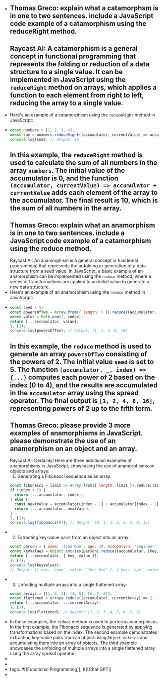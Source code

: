 - Thomas Greco: explain what a catamorphsm is in one to two sentences. include a JavaScript code example of a catamorphism using the reduceRight method.
  ---
  Raycast AI: A catamorphism is a general concept in functional programming that represents the folding or reduction of a data structure to a single value. It can be implemented in JavaScript using the `reduceRight` method on arrays, which applies a function to each element from right to left, reducing the array to a single value.
	-
- Here's an example of a catamorphism using the `reduceRight` method in JavaScript:
- ```javascript
  const numbers = [1, 2, 3, 4];
  const sum = numbers.reduceRight((accumulator, currentValue) => accumulator + currentValue, 0);
  console.log(sum); // Output: 10
  ```
  In this example, the `reduceRight` method is used to calculate the sum of all numbers in the array `numbers`. The initial value of the accumulator is 0, and the function `(accumulator, currentValue) => accumulator + currentValue` adds each element of the array to the accumulator. The final result is 10, which is the sum of all numbers in the array.
  ---
  Thomas Greco: explain what an anamorphism is in one to two sentences. include a JavaScript code example of a catamorphism using the reduce method.
  ---
  Raycast AI: An anamorphism is a general concept in functional programming that represents the unfolding or generation of a data structure from a seed value. In JavaScript, a basic example of an anamorphism can be implemented using the `reduce` method, where a series of transformations are applied to an initial value to generate a new data structure.
- Here's an example of an anamorphism using the `reduce` method in JavaScript:
- ```javascript
  const seed = 5;
  const powersOfTwo = Array.from({ length: 5 }).reduce((accumulator, _, index) => {
  const value = Math.pow(2, index);
  return [...accumulator, value];
  }, []);
  console.log(powersOfTwo); // Output: [1, 2, 4, 8, 16]
  ```
  In this example, the `reduce` method is used to generate an array `powersOfTwo` consisting of the powers of 2. The initial value `seed` is set to 5. The function `(accumulator, _, index) => {...}` computes each power of 2 based on the index (0 to 4), and the results are accumulated in the `accumulator` array using the spread operator. The final output is `[1, 2, 4, 8, 16]`, representing powers of 2 up to the fifth term.
  ---
  Thomas Greco: please provide 3 more examples of anamorphisms in JavaScript. please demonstrate the use of an anamorphism on an object and an array.
  ---
  Raycast AI: Certainly! Here are three additional examples of anamorphisms in JavaScript, showcasing the use of anamorphisms on objects and arrays:
  1. Generating a Fibonacci sequence as an array:
  ```javascript
  const fibonacci = limit => Array.from({ length: limit }).reduce((accumulator, _, index) => {
  if (index < 2) {
    return [...accumulator, index];
  } else {
    const nextValue = accumulator[index - 1] + accumulator[index - 2];
    return [...accumulator, nextValue];
  }
  }, []);
  console.log(fibonacci(8)); // Output: [0, 1, 1, 2, 3, 5, 8, 13]
  ```
- 2. Extracting key-value pairs from an object into an array:
  ```javascript
  const person = { name: 'John Doe', age: 30, occupation: 'Engineer' };
  const keyValues = Object.entries(person).reduce((accumulator, [key, value]) => {
  return [...accumulator, { key, value }];
  }, []);
  console.log(keyValues);
  // Output: [{ key: 'name', value: 'John Doe' }, { key: 'age', value: 30 }, { key: 'occupation', value: 'Engineer' }]
  ```
- 3. Unfolding multiple arrays into a single flattened array:
  ```javascript
  const arrays = [[1, 2, 3], [4, 5], [6, 7, 8]];
  const flattened = arrays.reduce((accumulator, currentArray) => {
  return [...accumulator, ...currentArray];
  }, []);
  console.log(flattened); // Output: [1, 2, 3, 4, 5, 6, 7, 8]
  ```
- In these examples, the `reduce` method is used to perform anamorphisms. In the first example, the Fibonacci sequence is generated by applying transformations based on the index. The second example demonstrates extracting key-value pairs from an object using `Object.entries` and accumulating them into an array of objects. The third example showcases the unfolding of multiple arrays into a single flattened array using the array spread operator.
-
-
- tags: #[[Functional Programming]], #[[Chat GPT]]
-